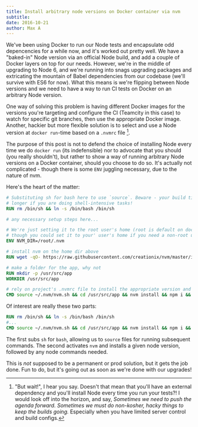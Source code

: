 ```yaml
---
title: Install arbitrary node versions on Docker container via nvm
subtitle: 
date: 2016-10-21
author: Max A
---
```

<section>

We've been using Docker to run our Node tests and encapsulate odd depencencies for a while now,  and it's worked out pretty well. We have a "baked-in" Node version via an official Node build, and add a couple of Docker layers on top for our needs. However, we're in the middle of upgrading to Node 6, and we're running into snags upgrading packages and extricating the mountain of Babel dependencies from our codebase (we'll survive with ES6 for now). What this means is we're flipping between Node versions and we need to have a way to run CI tests on Docker on an arbitrary Node version.

One way of solving this problem is having different Docker images for the versions you're targeting and configure the CI (Teamcity in this case) to watch for specific git branches, then use the appropriate Docker image. Another, hackier but more flexible solution is to select and use a Node version at `docker run`-time based on a `.nvmrc` file [^1].

[^1]: "But wait!", I hear you say. Doesn't that mean that you'll have an external dependency and you'll install Node every time you run your tests?! I would look off into the horizon, and say, *Sometimes we need to push the agenda forward. Sometimes we must do non-kosher, hacky things to keep the builds going.* Especially when you have limited server control and build configs.

The purpose of this post is not to defend the choice of installing Node every time we do `docker run` (its indefensible) nor to advocate that you should (you really shouldn't), but rather to show a way of running arbitrary Node versions on a Docker container, should you choose to do so. It's actually not complicated - though there is some `ENV` juggling necessary, due to the nature of nvm.

Here's the heart of the matter:

```dockerfile
# Substituting sh for bash here to use `source`. Beware - your build times could be
# longer if you are doing shell-intensive tasks!
RUN rm /bin/sh && ln -s /bin/bash /bin/sh

# any necessary setup steps here...

# We're just setting it to the root user's home (root is default on docker)
# though you could set it to your' user's home if you need a non-root user
ENV NVM_DIR=/root/.nvm

# install nvm on the home dir above
RUN wget -qO- https://raw.githubusercontent.com/creationix/nvm/master/install.sh | bash

# make a folder for the app, why not
RUN mkdir -p /usr/src/app
WORKDIR /usr/src/app

# rely on project's .nvmrc file to install the appropriate version and run tests
CMD source ~/.nvm/nvm.sh && cd /usr/src/app && nvm install && npm i && npm test
```

Of interest are really these two parts:

```dockerfile
RUN rm /bin/sh && ln -s /bin/bash /bin/sh
#...
CMD source ~/.nvm/nvm.sh && cd /usr/src/app && nvm install && npm i && npm test
```

The first subs `sh` for `bash`, allowing us to `source` files for running subsequent commands. The second activates `nvm` and installs a given node version, followed by any node commands needed.

This is *not* supposed to be a permanent or prod solution, but it gets the job done. Fun to do, but it's going out as soon as we're done with our upgrades!

</section>